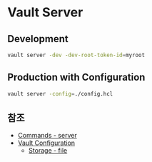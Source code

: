 # Vault Server

## Development

```sh
vault server -dev -dev-root-token-id=myroot
```

## Production with Configuration

```sh
vault server -config=./config.hcl
```

## 참조

- [Commands - server](https://www.vaultproject.io/docs/commands/server)
- [Vault Configuration](https://www.vaultproject.io/docs/configuration)
  - [Storage - file](https://www.vaultproject.io/docs/configuration/storage/file)
